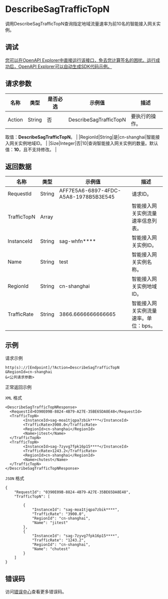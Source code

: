 # DescribeSagTrafficTopN

调用DescribeSagTrafficTopN查询指定地域流量速率为前10名的智能接入网关实例。

## 调试

[您可以在OpenAPI Explorer中直接运行该接口，免去您计算签名的困扰。运行成功后，OpenAPI Explorer可以自动生成SDK代码示例。](https://api.aliyun.com/#product=Smartag&api=DescribeSagTrafficTopN&type=RPC&version=2018-03-13)

## 请求参数

|名称|类型|是否必选|示例值|描述|
|--|--|----|---|--|
|Action|String|否|DescribeSagTrafficTopN|要执行的操作。

 取值：**DescribeSagTrafficTopN**。 |
|RegionId|String|是|cn-shanghai|智能接入网关实例地域ID。 |
|Size|Integer|否|10|查询智能接入网关实例的数量。默认值：**10**，且不支持修改。 |

## 返回数据

|名称|类型|示例值|描述|
|--|--|---|--|
|RequestId|String|AFF7E5A6-6897-4FDC-A5A8-1978B5B3E545|请求ID。 |
|TrafficTopN|Array| |智能接入网关实例流量速率信息列表。 |
|InstanceId|String|sag-whfn\*\*\*\*|智能接入网关实例ID。 |
|Name|String|test|智能接入网关实例名称。 |
|RegionId|String|cn-shanghai|智能接入网关实例地域ID。 |
|TrafficRate|String|3866.6666666666665|智能接入网关实例流量速率。单位：bps。 |

## 示例

请求示例

```
http(s)://[Endpoint]/?Action=DescribeSagTrafficTopN
&RegionId=cn-shanghai
&<公共请求参数>
```

正常返回示例

`XML` 格式

```
<DescribeSagTrafficTopNResponse>
  <RequestId>0390E09B-8824-4B79-A27E-35BE65DA8E48</RequestId>
  <TrafficTopN>
        <InstanceId>sag-moa1tjqpa7zbik****</InstanceId>
        <TrafficRate>3900.0</TrafficRate>
        <RegionId>cn-shanghai</RegionId>
        <Name>jitest</Name>
  </TrafficTopN>
  <TrafficTopN>
        <InstanceId>sag-7zyvg7fpk16p15****</InstanceId>
        <TrafficRate>1243.2</TrafficRate>
        <RegionId>cn-shanghai</RegionId>
        <Name>chutest</Name>
  </TrafficTopN>
</DescribeSagTrafficTopNResponse>
```

`JSON` 格式

```
{
	"RequestId": "0390E09B-8824-4B79-A27E-35BE65DA8E48",
	"TrafficTopN": [

		{
			"InstanceId": "sag-moa1tjqpa7zbik****",
			"TrafficRate": "3900.0",
			"RegionId": "cn-shanghai",
			"Name": "jitest"
		},
		{
			"InstanceId": "sag-7zyvg7fpk16p15****",
			"TrafficRate": "1243.2",
			"RegionId": "cn-shanghai",
			"Name": "chutest"
		}
	]
}
```

## 错误码

访问[错误中心](https://error-center.alibabacloud.com/status/product/Smartag)查看更多错误码。

